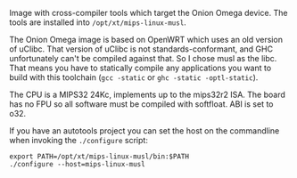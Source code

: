 Image with cross-compiler tools which target the Onion Omega device.
The tools are installed into `/opt/xt/mips-linux-musl`.

The Onion Omega image is based on OpenWRT which uses an old version
of uClibc. That version of uClibc is not standards-conformant, and GHC
unfortunately can't be compiled against that. So I chose musl as the
libc. That means you have to statically compile any applications you
want to build with this toolchain (`gcc -static` or
`ghc -static -optl-static`).

The CPU is a MIPS32 24Kc, implements up to the mips32r2 ISA. The board
has no FPU so all software must be compiled with softfloat. ABI is set
to o32.

If you have an autotools project you can set the host on the commandline
when invoking the `./configure` script:

```
export PATH=/opt/xt/mips-linux-musl/bin:$PATH
./configure --host=mips-linux-musl
```
